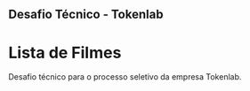 ## Desafio Técnico - Tokenlab
# Lista de Filmes

Desafio técnico para o processo seletivo da empresa Tokenlab.
